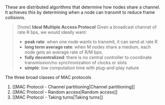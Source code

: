 These are distributed algorithms that determine how nodes share a channel. It achieves this by determining when a node can transmit to reduce frame collisions.

> [!note] **Ideal Multiple Access Protocol**
> Given a broadcast channel of rate R bps, we would ideally want:
> - **peak rate**: when one node wants to transmit, it can send at rate R
> - **long term average rate**: when M nodes share a medium, each node gets an average rate of R/M bps.
> - **fully decentralized**: there is no central controller to coordinate transmission/no synchronization of clocks or slots
> - **simple**: low computation time with plug-and-play nature

The three broad classes of MAC protocols
1. [[MAC Protocol - Channel partitioning|Channel partitioning]]
2. [[MAC Protocol - Random access|Random access]]
3. [[MAC Protocol - Taking turns|Taking turns]]